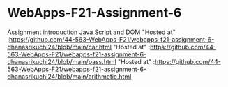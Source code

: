 # WebApps-F21-Assignment-6
Assignment introduction Java Script and DOM
"Hosted at" :https://github.com/44-563-WebApps-F21/webapps-f21-assignment-6-dhanasrikuchi24/blob/main/car.html
"Hosted at" :https://github.com/44-563-WebApps-F21/webapps-f21-assignment-6-dhanasrikuchi24/blob/main/pass.html
"Hosted at" :https://github.com/44-563-WebApps-F21/webapps-f21-assignment-6-dhanasrikuchi24/blob/main/arithmetic.html